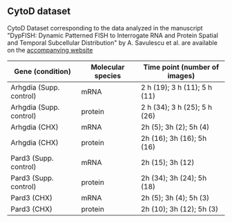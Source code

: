 ## CytoD dataset

CytoD Dataset corresponding to the data analyzed in the manuscript "DypFISH: Dynamic Patterned FISH to Interrogate RNA and Protein Spatial and Temporal Subcellular Distribution" by A. Savulescu et al. are available on the [accompanying website](http://dypfish.org)


| Gene (condition) 	| Molecular species 	| Time point (number of images) 	|
|-	|-	|-	|
| Arhgdia (Supp. control) 	| mRNA 	| 2 h (19); 3 h (11); 5 h (11)  	|
| Arhgdia (Supp. control) 	| protein 	| 2 h (34); 3 h (25); 5 h (26)  	|
| Arhgdia (CHX) 	| mRNA 	| 2h (5); 3h (2); 5h (4)  	|
| Arhgdia (CHX) 	| protein 	| 2h (16); 3h (16); 5h (16)  	|
| Pard3 (Supp. control) 	| mRNA 	| 2h (15); 3h (12)  	|
| Pard3 (Supp. control) 	| protein 	| 2h (34); 3h (24); 5h (18) 	|
| Pard3 (CHX) 	| mRNA 	| 2h (5); 3h (4); 5h (3)  	|
| Pard3 (CHX) 	| protein 	| 2h (10); 3h (12); 5h (3)  	|
